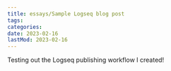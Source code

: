 ```yaml
---
title: essays/Sample Logseq blog post
tags:
categories:
date: 2023-02-16
lastMod: 2023-02-16
---
```

Testing out the Logseq publishing workflow I created!
